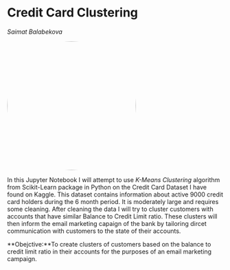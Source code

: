 # Credit Card Clustering
*Saimat Balabekova*

<img src="https://media.istockphoto.com/photos/stacked-credit-cards-picture-id1203763961?k=20&m=1203763961&s=612x612&w=0&h=mrFgkoWWVdp0mtt_vw6OTEZCSjw3bUYhuJt5QWVdkXo=" width="300" height="auto" style="border-radius:50%">

In this Jupyter Notebook I will attempt to use *K-Means Clustering* algorithm from Scikit-Learn package in Python on the Credit Card Dataset I have found on Kaggle. This dataset contains information about active 9000 credit card holders during the 6 month period. It is moderately large and requires some cleaning. After cleaning the data I will try to cluster customers with accounts that have similar Balance to Credit Limit ratio. These clusters will then inform the email marketing capaign of the bank by tailoring dircet communication with customers to the state of their accounts.

**Obejctive:**To create clusters of customers based on the balance to credit limit ratio in their accounts for the purposes of an email marketing campaign.
